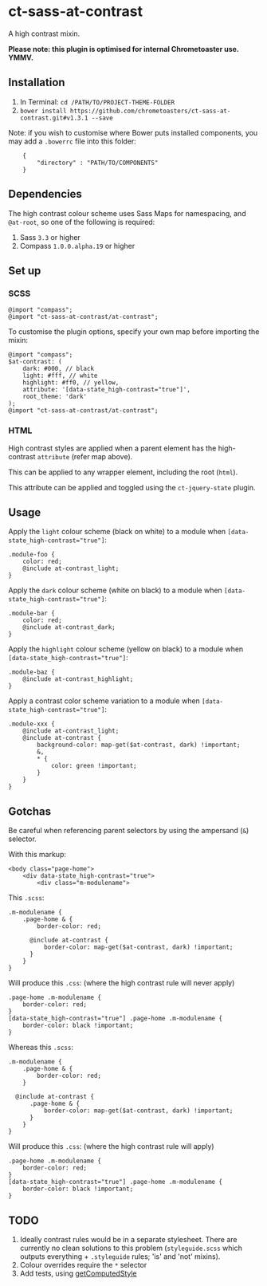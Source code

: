 ct-sass-at-contrast
===========

A high contrast mixin.

__Please note: this plugin is optimised for internal Chrometoaster use. YMMV.__

## Installation

1. In Terminal: `cd /PATH/TO/PROJECT-THEME-FOLDER`
1. `bower install https://github.com/chrometoasters/ct-sass-at-contrast.git#v1.3.1 --save`

Note: if you wish to customise where Bower puts installed components, you may add a `.bowerrc` file into this folder:

        {
            "directory" : "PATH/TO/COMPONENTS"
        }


## Dependencies

The high contrast colour scheme uses Sass Maps for namespacing, and `@at-root`, so one of the following is required:

1. Sass `3.3` or higher
1. Compass `1.0.0.alpha.19` or higher

## Set up

### SCSS

    @import "compass";
    @import "ct-sass-at-contrast/at-contrast";

To customise the plugin options, specify your own map before importing the mixin:

    @import "compass";
    $at-contrast: (
        dark: #000, // black
        light: #fff, // white
        highlight: #ff0, // yellow,
        attribute: '[data-state_high-contrast="true"]',
        root_theme: 'dark'
    );
    @import "ct-sass-at-contrast/at-contrast";

### HTML

High contrast styles are applied when a parent element has the high-contrast `attribute` (refer map above).

This can be applied to any wrapper element, including the root (`html`).

This attribute can be applied and toggled using the `ct-jquery-state` plugin.

## Usage

Apply the `light` colour scheme (black on white) to a module when `[data-state_high-contrast="true"]`:

    .module-foo {
        color: red;
        @include at-contrast_light;
    }

Apply the `dark` colour scheme (white on black) to a module when `[data-state_high-contrast="true"]`:

    .module-bar {
        color: red;
        @include at-contrast_dark;
    }

Apply the `highlight` colour scheme (yellow on black) to a module when `[data-state_high-contrast="true"]`:

    .module-baz {
        @include at-contrast_highlight;
    }

Apply a contrast color scheme variation to a module when `[data-state_high-contrast="true"]`:

    .module-xxx {
        @include at-contrast_light;
        @include at-contrast {
            background-color: map-get($at-contrast, dark) !important;
            &,
            * {
                color: green !important;
            }
        }
    }

## Gotchas

Be careful when referencing parent selectors by using the ampersand (`&`) selector.

With this markup:

    <body class="page-home">
        <div data-state_high-contrast="true">
            <div class="m-modulename">

This `.scss`:

    .m-modulename {
        .page-home & {
            border-color: red;
        
          @include at-contrast {
              border-color: map-get($at-contrast, dark) !important;
          }
        }
    }
    
Will produce this `.css`: (where the high contrast rule will never apply)

    .page-home .m-modulename {
        border-color: red;
    }
    [data-state_high-contrast="true"] .page-home .m-modulename {
        border-color: black !important;
    }
    
Whereas this `.scss`:

    .m-modulename {
        .page-home & {
            border-color: red;
        }
        
      @include at-contrast {
          .page-home & {
              border-color: map-get($at-contrast, dark) !important;
          }
        }
    }

Will produce this `.css`: (where the high contrast rule will apply)

    .page-home .m-modulename {
        border-color: red;
    }
    [data-state_high-contrast="true"] .page-home .m-modulename {
        border-color: black !important;
    }
     

## TODO

1. Ideally contrast rules would be in a separate stylesheet. There are currently no clean solutions to this problem (`styleguide.scss` which outputs everything + `.styleguide` rules; 'is' and 'not' mixins).
1. Colour overrides require the `*` selector
1. Add tests, using [getComputedStyle](http://stackoverflow.com/questions/19137507/jquery-equivalent-for-getcomputedstyle)
